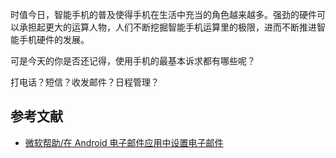 时值今日，智能手机的普及使得手机在生活中充当的角色越来越多。强劲的硬件可以承担起更大的运算人物，人们不断挖掘智能手机运算里的极限，进而不断推进智能手机硬件的发展。

可是今天的你是否还记得，使用手机的最基本诉求都有哪些呢？

打电话？短信？收发邮件？日程管理？

## 参考文献

 - [微软帮助/在 Android 电子邮件应用中设置电子邮件](https://support.office.com/zh-cn/article/%e5%9c%a8-android-%e7%94%b5%e5%ad%90%e9%82%ae%e4%bb%b6%e5%ba%94%e7%94%a8%e4%b8%ad%e8%ae%be%e7%bd%ae%e7%94%b5%e5%ad%90%e9%82%ae%e4%bb%b6-71147974-7aca-491b-978a-ab15e360434c?ui=zh-CN&rs=zh-CN&ad=CN#ID0EAAEAAA=Samsung_%E7%94%B5%E5%AD%90%E9%82%AE%E4%BB%B6%E5%BA%94%E7%94%A8)
